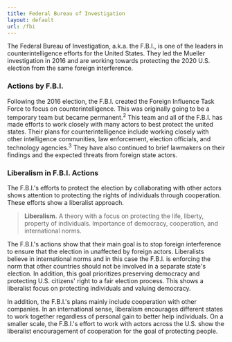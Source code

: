 ```yaml
---
title: Federal Bureau of Investigation
layout: default
url: /fbi
---
```


The Federal Bureau of Investigation, a.k.a. the F.B.I., is one of the leaders in counterintelligence efforts for the United States. They led the Mueller investigation in 2016 and are working towards protecting the 2020 U.S. election from the same foreign interference.

### Actions by F.B.I. 

Following the 2016 election, the F.B.I. created the Foreign Influence Task Force to focus on counterintelligence. This was originally going to be a temporary team but became permanent.<sup>2</sup> This team and all of the F.B.I. has made efforts to work closely with many actors to best protect the united states. Their plans for counterintelligence include working closely with other intelligence communities, law enforcement, election officials, and technology agencies.<sup>3</sup> They have also continued to brief lawmakers on their findings and the expected threats from foreign state actors.

### Liberalism in F.B.I. Actions

The F.B.I.'s efforts to protect the election by collaborating with other actors shows attention to protecting the rights of individuals through cooperation. These efforts show a liberalist approach.

> **Liberalism.** A theory with a focus on protecting the life, liberty, property of individuals. Importance of democracy, cooperation, and international norms.

The F.B.I.'s actions show that their main goal is to stop foreign interference to ensure that the election in unaffected by foreign actors. Liberalists believe in international norms and in this case the F.B.I. is enforcing the norm that other countries should not be involved in a separate state's election. In addition, this goal prioritizes preserving democracy and protecting U.S. citizens' right to a fair election process. This shows a liberalist focus on protecting individuals and valuing democracy.

In addition, the F.B.I.'s plans mainly include cooperation with other companies. In an international sense, liberalism encourages different states to work together regardless of personal gain to better help individuals. On a smaller scale, the F.B.I.'s effort to work with actors across the U.S. show the liberalist encouragement of cooperation for the goal of protecting people.
